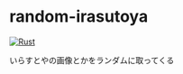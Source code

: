 # random-irasutoya

[![Rust](https://github.com/high-moctane/random-irasutoya/actions/workflows/rust.yml/badge.svg)](https://github.com/high-moctane/random-irasutoya/actions/workflows/rust.yml)

いらすとやの画像とかをランダムに取ってくる
